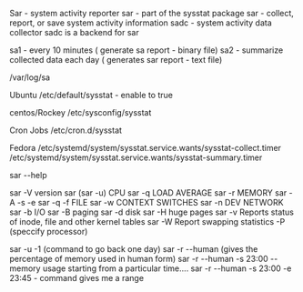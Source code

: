 Sar - system activity reporter
sar - part of the sysstat package
sar - collect, report, or save system activity information 
sadc - system activity data collector
sadc  is a backend for sar 

sa1 - every 10 minutes ( generate sa report - binary file)
sa2 - summarize collected data each day ( generates sar report - text file)

/var/log/sa

Ubuntu 
	/etc/default/sysstat - enable to true

centos/Rockey 
	/etc/sysconfig/sysstat

Cron Jobs 
	/etc/cron.d/sysstat

Fedora 
	/etc/systemd/system/sysstat.service.wants/sysstat-collect.timer
	/etc/systemd/system/sysstat.service.wants/sysstat-summary.timer

sar --help 

sar -V version 
sar (sar -u)  CPU
sar -q LOAD AVERAGE 
sar -r MEMORY
sar -A -s -e
sar -q -f FILE
sar -w CONTEXT SWITCHES
sar -n DEV NETWORK
sar -b I/O
sar -B paging
sar -d disk
sar -H huge pages
sar -v Reports status of inode, file and other kernel tables
sar -W Report swapping statistics
    -P (speccify processor)


sar -u -1 (command to go back one day)
sar -r --human (gives the percentage of memory used in human form)
sar -r --human -s 23:00   -- memory usage starting from a particular time.... 
sar -r --human -s 23:00 -e 23:45  - command gives me a range 

